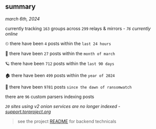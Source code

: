 
## summary
_march 6th, 2024_

currently tracking `163` groups across `299` relays & mirrors - _`76` currently online_

⏲ there have been `4` posts within the `last 24 hours`

🦈 there have been `27` posts within the `month of march`

🪐 there have been `712` posts within the `last 90 days`

🏚 there have been `499` posts within the `year of 2024`

🦕 there have been `9781` posts `since the dawn of ransomwatch`

there are `96` custom parsers indexing posts

_`20` sites using v2 onion services are no longer indexed - [support.torproject.org](https://support.torproject.org/onionservices/v2-deprecation/)_

> see the project [README](https://github.com/joshhighet/ransomwatch#ransomwatch--) for backend technicals
